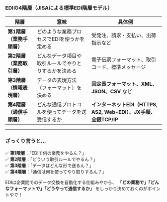 ### **EDIの4階層（JISAによる標準EDI階層モデル）**  

| **階層** | **意味** | **具体例** |
|----------|----------|------------|
| **第1階層（業務手順層）** | どのような業務プロセスでEDIを使うかを定める | 受発注、請求・支払い、出荷指示など |
| **第2階層（業務取引層）** | どんなデータ項目や取引ルールでやりとりするかを決める | 電子伝票フォーマット、取引コード、標準メッセージ |
| **第3階層（情報表現層）** | データの表現方法（フォーマット）を決める | **固定長フォーマット、XML、JSON、CSV** など |
| **第4階層（通信手順層）** | どんな通信プロトコルを使ってデータを送受信するか | **インターネットEDI（HTTPS, AS2, Web-EDI）、JX手順、全銀TCP/IP** |

---

### **ざっくり言うと…**
✅ **第1階層**：「EDIで何の業務をやるん？」  
✅ **第2階層**：「どういう取引ルールでやるん？」  
✅ **第3階層**：「データはどんな形で送るん？」  
✅ **第4階層**：「通信は何を使ってやり取りするん？」  

EDIは企業間でのデータ交換を自動化する仕組みやから、 **「どの業務で」「どんなフォーマットで」「どうやって通信するか」** をしっかり決めておくのがポイントやで！
